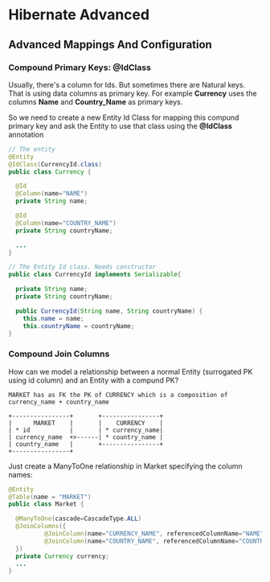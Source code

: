 # Hibernate Advanced

## Advanced Mappings And Configuration

### Compound Primary Keys: @IdClass

Usually, there's a column for Ids. But sometimes there are Natural keys. That is using data columns as primary key.
For example **Currency** uses the columns **Name** and **Country_Name** as primary keys.

So we need to create a new Entity Id Class for mapping this compund primary key and ask the Entity to use that class using the **@IdClass** annotation

```java
// The entity
@Entity
@IdClass(CurrencyId.class)
public class Currency {

  @Id
  @Column(name="NAME")
  private String name;

  @Id
  @Column(name="COUNTRY_NAME")
  private String countryName;

  ...
}

// The Entity Id class. Needs constructor
public class CurrencyId implements Serializable{

  private String name;
  private String countryName;

  public CurrencyId(String name, String countryName) {
    this.name = name;
    this.countryName = countryName;
}
```

### Compound Join Columns

How can we model a relationship between a normal Entity (surrogated PK using id column) and an Entity with a compund PK?
```
MARKET has as FK the PK of CURRENCY which is a composition of currency_name + country_name

+----------------+       +----------------+
|      MARKET    |       |    CURRENCY    |
| * id           |       | * currency_name|
| currency_name  +>------| * country_name |
| country_name   |       +----------------+
+----------------+
```

Just create a ManyToOne relationship in Market specifying the column names:

```java
@Entity
@Table(name = "MARKET")
public class Market {

  @ManyToOne(cascade=CascadeType.ALL)
  @JoinColumns({
          @JoinColumn(name="CURRENCY_NAME", referencedColumnName="NAME"),
          @JoinColumn(name="COUNTRY_NAME", referencedColumnName="COUNTRY_NAME")
  })
  private Currency currency;
  ...
}
```